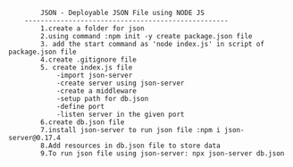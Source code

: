 


            JSON - Deployable JSON File using NODE JS
        ---------------------------------------------------
            1.create a folder for json
            2.using command :npm init -y create package.json file
            3. add the start command as 'node index.js' in script of package.json file
            4.create .gitignore file
            5. create index.js file
                -import json-server
                -create server using json-server
                -create a middleware
                -setup path for db.json
                -define port
                -listen server in the given port
            6.create db.json file
            7.install json-server to run json file :npm i json-server@0.17.4
            8.Add resources in db.json file to store data
            9.To run json file using json-server: npx json-server db.json
